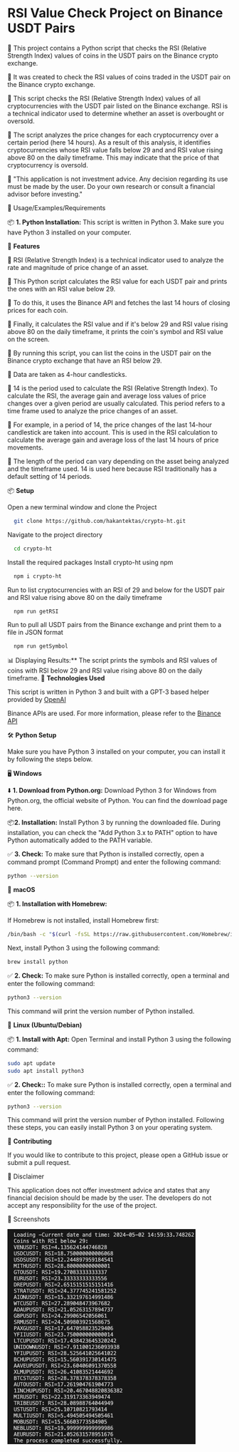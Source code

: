 # RSI Value Check Project on Binance USDT Pairs

📌 This project contains a Python script that checks the RSI (Relative Strength Index) values of coins in the USDT pairs on the Binance crypto exchange.

📌 It was created to check the RSI values of coins traded in the USDT pair on the Binance crypto exchange.

📌 This script checks the RSI (Relative Strength Index) values of all cryptocurrencies with the USDT pair listed on the Binance exchange. RSI is a technical indicator used to determine whether an asset is overbought or oversold.

📌 The script analyzes the price changes for each cryptocurrency over a certain period (here 14 hours). As a result of this analysis, it identifies cryptocurrencies whose RSI value falls below 29 and and RSI value rising above 80 on the daily timeframe. This may indicate that the price of that cryptocurrency is oversold.

🛑 "This application is not investment advice. Any decision regarding its use must be made by the user. Do your own research or consult a financial advisor before investing."

📖 Usage/Examples/Requirements

📦 **1. Python Installation:** This script is written in Python 3. Make sure you have Python 3 installed on your computer.

🚀 **Features**

📌 RSI (Relative Strength Index) is a technical indicator used to analyze the rate and magnitude of price change of an asset.

📌 This Python script calculates the RSI value for each USDT pair and prints the ones with an RSI value below 29.

📌 To do this, it uses the Binance API and fetches the last 14 hours of closing prices for each coin.

📌 Finally, it calculates the RSI value and if it's below 29 and RSI value rising above 80 on the daily timeframe, it prints the coin's symbol and RSI value on the screen.

📌 By running this script, you can list the coins in the USDT pair on the Binance crypto exchange that have an RSI below 29.

📌 Data are taken as 4-hour candlesticks.

📌 14 is the period used to calculate the RSI (Relative Strength Index). To calculate the RSI, the average gain and average loss values of price changes over a given period are usually calculated. This period refers to a time frame used to analyze the price changes of an asset.

📌 For example, in a period of 14, the price changes of the last 14-hour candlestick are taken into account. This is used in the RSI calculation to calculate the average gain and average loss of the last 14 hours of price movements.

📌 The length of the period can vary depending on the asset being analyzed and the timeframe used. 14 is used here because RSI traditionally has a default setting of 14 periods.

📦 **Setup**

Open a new terminal window and clone the Project

```bash {"id":"01HWTY2MR21TNQYS436JHZMKWG"}
  git clone https://github.com/hakantektas/crypto-ht.git
```

Navigate to the project directory

```bash {"id":"01HWTY2MR21TNQYS436K5X2CEA"}
  cd crypto-ht
```

Install the required packages
Install crypto-ht using npm

```bash {"id":"01HWTY2MR21TNQYS436NZV41TM"}
  npm i crypto-ht
```

Run to list cryptocurrencies with an RSI of 29 and below for the USDT pair and RSI value rising above 80 on the daily timeframe

```bash {"id":"01HWTY2MR21TNQYS436RK8VA5D"}
  npm run getRSI
```

Run to pull all USDT pairs from the Binance exchange and print them to a file in JSON format

```bash {"id":"01HWTY2MR21TNQYS436TH57CVF"}
  npm run getSymbol
```

📊 Displaying Results:** The script prints the symbols and RSI values of coins with RSI below 29 and RSI value rising above 80 on the daily timeframe.
🚀 **Technologies Used**

This script is written in Python 3 and built with a GPT-3 based helper provided by  [OpenAI](https://openai.com/)

Binance APIs are used. For more information, please refer to the [Binance API](https://binance-docs.github.io/apidocs/spot/en/#introduction)

🛠️ **Python Setup**

Make sure you have Python 3 installed on your computer, you can install it by following the steps below.

🖥️ **Windows**

⬇️ **1. Download from Python.org:**
Download Python 3 for Windows from Python.org, the official website of Python. You can find the download page here.

📦**2. Installation:**
Install Python 3 by running the downloaded file. During installation, you can check the "Add Python 3.x to PATH" option to have Python automatically added to the PATH variable.

✅ **3. Check:**
To make sure that Python is installed correctly, open a command prompt (Command Prompt) and enter the following command:

```sh {"id":"01HWTY2MR21TNQYS436XB43MQ2"}
python --version
```

🍎 **macOS**

📦 **1. Installation with Homebrew:**

If Homebrew is not installed, install Homebrew first:

```sh {"id":"01HWTY2MR21TNQYS436Z1C1JRV"}
/bin/bash -c "$(curl -fsSL https://raw.githubusercontent.com/Homebrew/install/HEAD/install.sh)"
```

Next, install Python 3 using the following command:

```sh {"id":"01HWTY2MR21TNQYS43702VRD9D"}
brew install python
```

✅ **2. Check:**
To make sure Python is installed correctly, open a terminal and enter the following command:

```sh {"id":"01HWTY2MR21TNQYS43715B9DCT"}
python3 --version
```

This command will print the version number of Python installed.

🐧 **Linux (Ubuntu/Debian)**

📦 **1. Install with Apt:**
Open Terminal and install Python 3 using the following command:

```sh {"id":"01HWTY2MR3HTAG84CC1KACCH4M"}
sudo apt update
sudo apt install python3
```

✅ **2. Check::**
To make sure Python is installed correctly, open a terminal and enter the following command:

```sh {"id":"01HWTY2MR3HTAG84CC1PHPXGBQ"}
python3 --version
```

This command will print the version number of Python installed.
Following these steps, you can easily install Python 3 on your operating system.

🤝 **Contributing**

If you would like to contribute to this project, please open a GitHub issue or submit a pull request.

🛑  Disclaimer

This application does not offer investment advice and states that any financial decision should be made by the user. The developers do not accept any responsibility for the use of the project.

📸 Screenshots

![Application Screenshot](././consoleApp.png)
